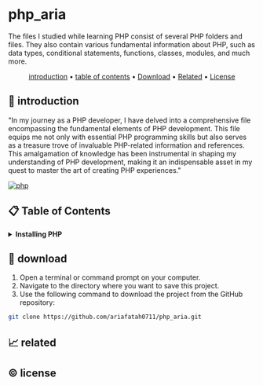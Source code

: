# php_aria

The files I studied while learning PHP consist of several PHP folders and files. They also contain various fundamental information about PHP, such as data types, conditional statements, functions, classes, modules, and much more.

<p align="center">
  <a href="#introduction">introduction</a> •
  <a href="#table-of-contents">table of contents</a> •
  <a href="#download">Download</a> •
  <a href="#related">Related</a> •
  <a href="#license">License</a>
</p>

<p id="introduction"></p>

## 🚀 introduction
"In my journey as a PHP developer, I have delved into a comprehensive file encompassing the fundamental elements of PHP development. This file equips me not only with essential PHP programming skills but also serves as a treasure trove of invaluable PHP-related information and references. This amalgamation of knowledge has been instrumental in shaping my understanding of PHP development, making it an indispensable asset in my quest to master the art of creating PHP experiences."

<p align="left"> <a href="#">
  <img alt="php" src="https://img.shields.io/badge/-PHP-777BB4?style=flat-square&logo=php&logoColor=white" />
  </a>
</p>

<p id="table-of-contents"></p>

## 📋 Table of Contents
<details>
  <summary><b>Installing PHP</b></summary>

  1. **Installing PHP on Linux**
     - Open the terminal.
     - Use the following commands to install PHP and Apache (if not already installed):
       ```sh
       sudo apt-get update
       sudo apt-get install php apache2
       ```
     - Verify the PHP installation with the command:
       ```sh
       php -v
       ```
  2. **Installing PHP Using XAMPP**
     - Download and install XAMPP according to your Windows operating system.
     - Run the "XAMPP Control Panel" application.
     - Click the "Start" button next to the Apache and MySQL modules.
     - Open a web browser and go to the http://localhost address to confirm a successful XAMPP installation.
     - To access PHPMyAdmin, visit http://localhost/phpmyadmin.
  3. **Adding XAMPP to your PATH**
     - Open the Terminal:
     - Edit the .bashrc (or .zshrc) File:
       - To edit the .bashrc file (or .zshrc if you're using Zsh), use the nano text editor or any other text editor you prefer. For example, to edit the .bashrc file, use the following command:
       ```sh
       nano ~/.bashrc
       ```
     - Add XAMPP to Your PATH:
       - Within the .bashrc file, add the following line to append the XAMPP bin directory to your PATH. Replace /opt/lampp with the installation path of your XAMPP if it's different:
       ```sh
       export PATH="/opt/lampp/bin:$PATH"
       ```
     - Save and Exit:
       - Press Ctrl+O to save the changes, and then press Enter. Next, press Ctrl+X to exit the text editor.
     - Reload Your Shell Profile:
       - To activate the changes you made, run the following command:
       ```sh
       source ~/.bashrc
       ```
       - If you're using Zsh, replace .bashrc with .zshrc in the command above.
     - Check PHP Version:
       - Now, you can verify whether XAMPP and PHP are accessible from the Linux terminal by running the following command:
       ```sh
       php --version
       ```
  4. **Start XAMPP in localhost**
     - Launch XAMPP with the following command (ensure you have superuser permissions):
       ```sh
       sudo /opt/lampp/lampp start
       ```
     - Run the XAMPP Control Panel with the command:
       - example
       ```sh
       sudo /opt/lampp/manager-linux-x64.run
       ```
     - Stop XAMPP with the following command:
       ```sh
       sudo /opt/lampp/lamp stop
       ```
</details>

<p id="download"></p>

## 🔨 download

1. Open a terminal or command prompt on your computer.
2. Navigate to the directory where you want to save this project.
3. Use the following command to download the project from the GitHub repository:
```sh
git clone https://github.com/ariafatah0711/php_aria.git
```

<p id="related"></p>

## 📈 related

<p id="license"></p>

## ©️ license
